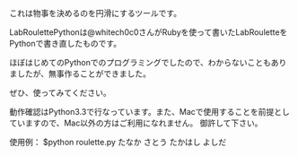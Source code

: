 これは物事を決めるのを円滑にするツールです。

LabRoulettePythonは@whitech0c0さんがRubyを使って書いたLabRouletteをPythonで書き直したものです。

ほぼはじめてのPythonでのプログラミングでしたので、わからないこともありましたが、無事作ることができました。

ぜひ、使ってみてください。

動作確認はPython3.3で行なっています。また、Macで使用することを前提としていますので、Mac以外の方はご利用になれません。
御許して下さい。

使用例：
$python roulette.py たなか さとう たかはし よしだ
